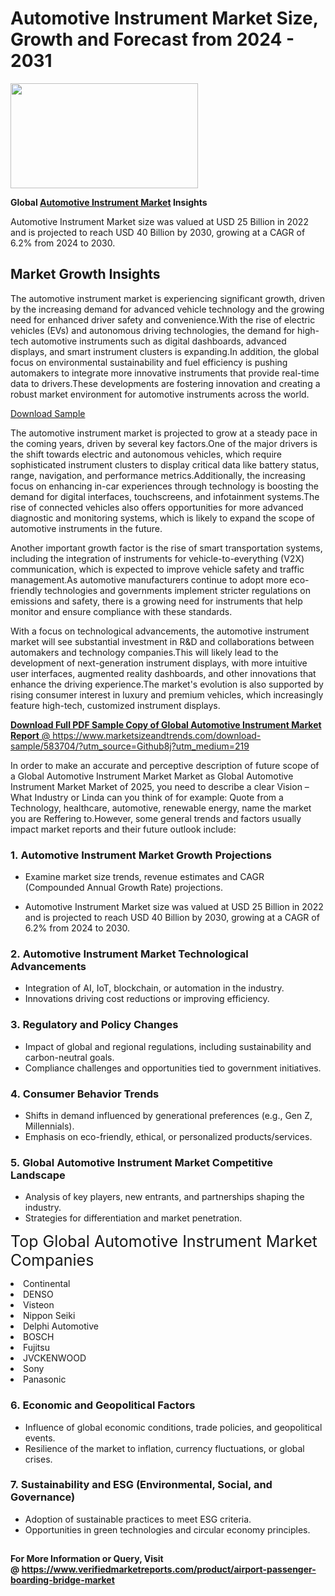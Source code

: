 <H1>Automotive Instrument Market Size, Growth and Forecast from 2024 - 2031</H1><img class="aligncenter size-medium wp-image-584254" src="https://thirdeyenews.in/wp-content/uploads/2024/09/Global-Market-Research-300x168.jpeg" alt="" width="300" height="168" /><p><strong>Global&nbsp;<a href="https://www.marketsizeandtrends.com/download-sample/583704/?utm_source=Github8j?utm_medium=219">Automotive Instrument Market</a> Insights</strong></p><p>Automotive Instrument Market size was valued at USD 25 Billion in 2022 and is projected to reach USD 40 Billion by 2030, growing at a CAGR of 6.2% from 2024 to 2030.</p><p><h2>Market Growth Insights</h2> <p>The automotive instrument market is experiencing significant growth, driven by the increasing demand for advanced vehicle technology and the growing need for enhanced driver safety and convenience.With the rise of electric vehicles (EVs) and autonomous driving technologies, the demand for high-tech automotive instruments such as digital dashboards, advanced displays, and smart instrument clusters is expanding.In addition, the global focus on environmental sustainability and fuel efficiency is pushing automakers to integrate more innovative instruments that provide real-time data to drivers.These developments are fostering innovation and creating a robust market environment for automotive instruments across the world.</p> <p><a href="#">Download Sample</a></p> <p>The automotive instrument market is projected to grow at a steady pace in the coming years, driven by several key factors.One of the major drivers is the shift towards electric and autonomous vehicles, which require sophisticated instrument clusters to display critical data like battery status, range, navigation, and performance metrics.Additionally, the increasing focus on enhancing in-car experiences through technology is boosting the demand for digital interfaces, touchscreens, and infotainment systems.The rise of connected vehicles also offers opportunities for more advanced diagnostic and monitoring systems, which is likely to expand the scope of automotive instruments in the future.</p> <p>Another important growth factor is the rise of smart transportation systems, including the integration of instruments for vehicle-to-everything (V2X) communication, which is expected to improve vehicle safety and traffic management.As automotive manufacturers continue to adopt more eco-friendly technologies and governments implement stricter regulations on emissions and safety, there is a growing need for instruments that help monitor and ensure compliance with these standards.</p> <p>With a focus on technological advancements, the automotive instrument market will see substantial investment in R&D and collaborations between automakers and technology companies.This will likely lead to the development of next-generation instrument displays, with more intuitive user interfaces, augmented reality dashboards, and other innovations that enhance the driving experience.The market's evolution is also supported by rising consumer interest in luxury and premium vehicles, which increasingly feature high-tech, customized instrument displays.</p> <p><a href="#"></p><p><span class=""><strong>Download Full PDF Sample Copy of Global Automotive Instrument Market Report</strong> @ <a href="https://www.marketsizeandtrends.com/download-sample/583704/?utm_source=Github8j?utm_medium=219" target="_blank">https://www.marketsizeandtrends.com/download-sample/583704/?utm_source=Github8j?utm_medium=219</a></span></p><p>In order to make an accurate and perceptive description of future scope of a Global&nbsp;Automotive Instrument Market Market as Global&nbsp;Automotive Instrument Market Market of 2025, you need to describe a clear Vision &ndash; What Industry or Linda can you think of for example: Quote from a Technology, healthcare, automotive, renewable energy, name the market you are Reffering to.However, some general trends and factors usually impact market reports and their future outlook include:</p><h3>1.&nbsp;<strong>Automotive Instrument Market Growth Projections</strong></h3><ul><li>Examine market size trends, revenue estimates and CAGR (Compounded Annual Growth Rate) projections.</li><li><p>Automotive Instrument Market size was valued at USD 25 Billion in 2022 and is projected to reach USD 40 Billion by 2030, growing at a CAGR of 6.2% from 2024 to 2030.</p></li></ul><h3>2.&nbsp;<strong>Automotive Instrument Market Technological Advancements</strong></h3><ul><li>Integration of AI, IoT, blockchain, or automation in the industry.</li><li>Innovations driving cost reductions or improving efficiency.</li></ul><h3>3.&nbsp;<strong>Regulatory and Policy Changes</strong></h3><ul><li>Impact of global and regional regulations, including sustainability and carbon-neutral goals.</li><li>Compliance challenges and opportunities tied to government initiatives.</li></ul><h3>4.&nbsp;<strong>Consumer Behavior Trends</strong></h3><ul><li>Shifts in demand influenced by generational preferences (e.g., Gen Z, Millennials).</li><li>Emphasis on eco-friendly, ethical, or personalized products/services.</li></ul><h3>5.&nbsp;<strong>Global Automotive Instrument Market Competitive Landscape</strong></h3><ul><li>Analysis of key players, new entrants, and partnerships shaping the industry.</li><li>Strategies for differentiation and market penetration.</li></ul><p data-pm-slice="1 1 []"><span style="color: inherit; font-family: inherit; font-size: 25px;">Top Global Automotive Instrument Market Companies</span></p><div class="" data-test-id=""><p><li>Continental</li><li> DENSO</li><li> Visteon</li><li> Nippon Seiki</li><li> Delphi Automotive</li><li> BOSCH</li><li> Fujitsu</li><li> JVCKENWOOD</li><li> Sony</li><li> Panasonic</li></p></div><h3>6.&nbsp;<strong>Economic and Geopolitical Factors</strong></h3><ul><li>Influence of global economic conditions, trade policies, and geopolitical events.</li><li>Resilience of the market to inflation, currency fluctuations, or global crises.</li></ul><h3>7.&nbsp;<strong>Sustainability and ESG (Environmental, Social, and Governance)</strong></h3><ul><li>Adoption of sustainable practices to meet ESG criteria.</li><li>Opportunities in green technologies and circular economy principles.</li></ul><h2><strong style="font-size: 14px;">For More Information or Query, Visit @&nbsp;</strong><a style="background-color: #ffffff; font-size: 14px;" href="https://www.marketsizeandtrends.com/report/automotive-instrument-market/" target="_blank">https://www.verifiedmarketreports.com/product/airport-passenger-boarding-bridge-market</a></h2>